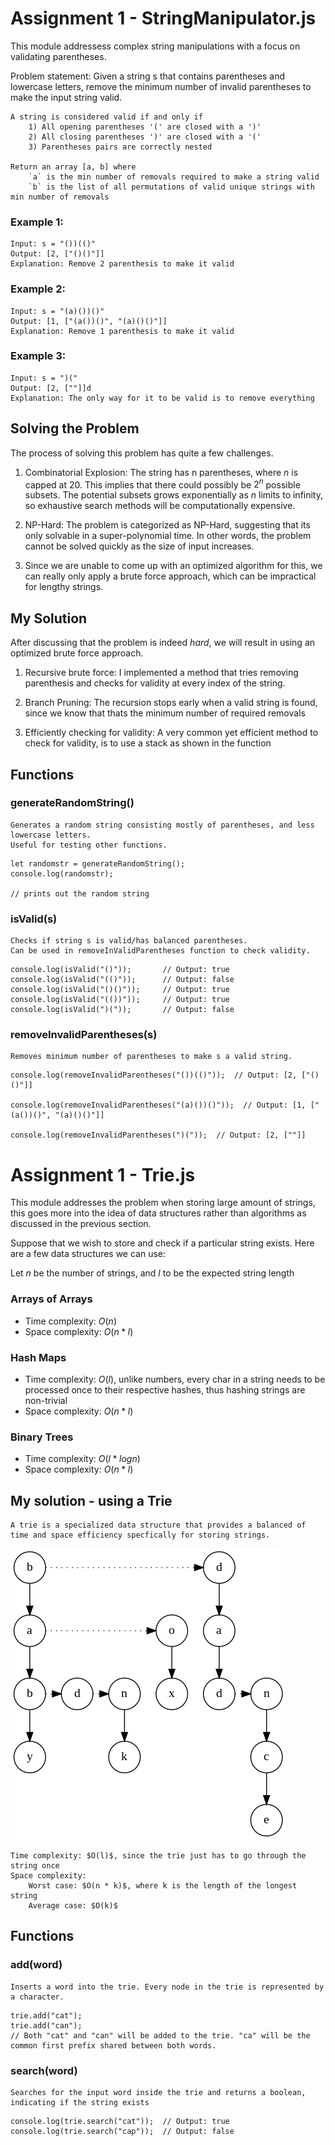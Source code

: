 # Assignment 1 - StringManipulator.js
This module addressess complex string manipulations with a focus on validating parentheses.

Problem statement:
    Given a string s that contains parentheses and lowercase letters, remove the minimum number of invalid parentheses to make the input string valid.

    A string is considered valid if and only if
        1) All opening parentheses '(' are closed with a ')'
        2) All closing parentheses ')' are closed with a '('
        3) Parentheses pairs are correctly nested

    Return an array [a, b] where
        `a` is the min number of removals required to make a string valid
        `b` is the list of all permutations of valid unique strings with min number of removals

### Example 1:
    Input: s = "())(()"
    Output: [2, ["()()"]]
    Explanation: Remove 2 parenthesis to make it valid

### Example 2:
    Input: s = "(a)())()"
    Output: [1, ["(a())()", "(a)()()"]]
    Explanation: Remove 1 parenthesis to make it valid

### Example 3:
    Input: s = ")("
    Output: [2, [""]]d
    Explanation: The only way for it to be valid is to remove everything

## Solving the Problem
The process of solving this problem has quite a few challenges.

1) Combinatorial Explosion: The string has n parentheses, where $n$ is capped at $20$. This implies that there could possibly be $2^n$ possible subsets. The potential subsets grows exponentially as $n$ limits to infinity, so exhaustive search methods will be computationally expensive.

2) NP-Hard: The problem is categorized as NP-Hard, suggesting that its only solvable in a super-polynomial time. In other words, the problem cannot be solved quickly as the size of input increases.

3) Since we are unable to come up with an optimized algorithm for this, we can really only apply a brute force approach, which can be impractical for lengthy strings.

## My Solution
After discussing that the problem is indeed $hard$, we will result in using an optimized brute force approach.

1) Recursive brute force: I implemented a method that tries removing parenthesis and checks for validity at every index of the string.

2) Branch Pruning: The recursion stops early when a valid string is found, since we know that thats the minimum number of required removals

3) Efficiently checking for validity: A very common yet efficient method to check for validity, is to use a stack as shown in the function

## Functions

### generateRandomString()
    Generates a random string consisting mostly of parentheses, and less lowercase letters.
    Useful for testing other functions.
```
let randomstr = generateRandomString();
console.log(randomstr);

// prints out the random string
```

### isValid(s)
    Checks if string s is valid/has balanced parentheses.
    Can be used in removeInValidParentheses function to check validity.
```
console.log(isValid("()"));       // Output: true
console.log(isValid("(()"));      // Output: false
console.log(isValid("()()"));     // Output: true
console.log(isValid("(())"));     // Output: true
console.log(isValid(")("));       // Output: false
```

### removeInvalidParentheses(s)
    Removes minimum number of parentheses to make s a valid string.
```
console.log(removeInvalidParentheses("())(()"));  // Output: [2, ["()()"]]

console.log(removeInvalidParentheses("(a)())()"));  // Output: [1, ["(a())()", "(a)()()"]]

console.log(removeInvalidParentheses(")("));  // Output: [2, [""]]
```


# Assignment 1 - Trie.js
This module addresses the problem when storing large amount of strings, this goes more into the idea of data structures rather than algorithms as discussed in the previous section.

Suppose that we wish to store and check if a particular string exists.
Here are a few data structures we can use:

Let $n$ be the number of strings, and $l$ to be the expected string length
### Arrays of Arrays
* Time complexity: $O(n)$
* Space complexity: $O(n * l)$

### Hash Maps
* Time complexity: $O(l)$, unlike numbers, every char in a string needs to be processed once to their respective hashes, thus hashing strings are non-trivial
* Space complexity: $O(n * l)$

### Binary Trees
* Time complexity: $O(l * logn)$
* Space complexity: $O(n * l)$

## My solution - using a Trie
    A trie is a specialized data structure that provides a balanced of time and space efficiency specfically for storing strings.
   
![Trie Image](./images/trie.png)

    Time complexity: $O(l)$, since the trie just has to go through the string once
    Space complexity:
        Worst case: $O(n * k)$, where k is the length of the longest string
        Average case: $O(k)$

## Functions

### add(word)
    Inserts a word into the trie. Every node in the trie is represented by a character.
```
trie.add("cat");
trie.add("can");
// Both "cat" and "can" will be added to the trie. "ca" will be the common first prefix shared between both words.
```

### search(word)
    Searches for the input word inside the trie and returns a boolean, indicating if the string exists
```
console.log(trie.search("cat"));  // Output: true
console.log(trie.search("cap"));  // Output: false
```